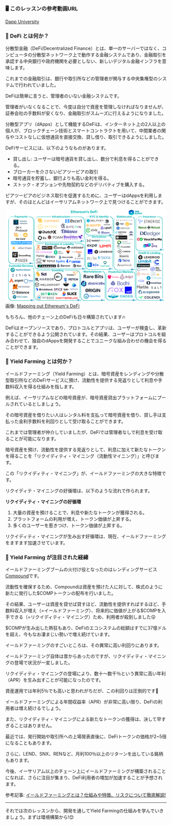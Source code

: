 ###  🖥 このレッスンの参考動画URL
[Dapp University](https://youtu.be/CgXQC4dbGUE?t=188)

### 🏦 DeFi とは何か？

分散型金融（DeFi/Decentralized Finance）とは、単一のサーバーではなく、コンピュータの分散型ネットワーク上で動作する金融システムであり、金融取引を承認する中央銀行や政府機関を必要としない、新しいデジタル金融インフラを意味します。

これまでの金融取引は、銀行や取引所などの管理者が関与する中央集権型のシステムで行われていました。

DeFiは簡単に言うと、管理者のいない金融システムです。

管理者がいなくなることで、今度は自分で資産を管理しなければなりませんが、証券会社の手数料が安くなり、金融取引がスムーズに行えるようになりました。

分散型アプリ（dApps）として機能するDeFiは、インターネット上の2人以上の個人が、ブロックチェーン技術とスマートコントラクトを用いて、中間業者の関与やコストなしに仮想通貨を直接交換、貸し借り、取引できるようにしました。

DeFiサービスには、以下のようなものがあります。
- 貸し出し: ユーザーは暗号通貨を貸し出し、数分で利息を得ることができる。
- ブローカーを介さないピアツーピアの取引
- 暗号通貨を貯蓄し、銀行よりも高い金利を得る。
- ストック・オプションや先物契約などのデリバティブを購入する。

ピアツーピアのビジネス取引を促進するために、ユーザーはdAppsを利用しますが、そのほとんどはイーサリアムネットワーク上で見つけることができます。

![](/public/images/401-Ganache-Yield-Farm/section-1/12_2_1.png)
画像: [Mapping out Ethereum's DeFi
](https://www.theblockresearch.com/mapping-out-ethereums-defi-15376)

もちろん、他のチェーン上のDeFiも日々構築されています🔥

DeFiはオープンソースであり、プロトコルとアプリは、ユーザーが検査し、革新することができるよう公開されています。その結果、ユーザーはプロトコルを組み合わせて、独自のdAppsを開発することでユニークな組み合わせの機会を得ることができます。

### 🌽 Yield Farming とは何か？

イールドファーミング（Yield Farming）とは、暗号資産をレンディングや分散型取引所などのDeFiサービスに預け、流動性を提供する見返りとして利息や手数料収入を得る仕組みを指します。

例えば、イーサリアムなどの暗号資産が、暗号資産貸出プラットフォームにプールされているとしましょう。

その暗号資産を借りたい人はレンタル料を支払って暗号資産を借り、貸し手は支払った金利手数料を利回りとして受け取ることができます。

これまでは管理者が仲介していましたが、DeFiでは管理者なしで利息を受け取ることが可能になります。

暗号資産を預け、流動性を提供する見返りとして、利息に加えて新たなトークンを得ることを「リクイディティ・マイニング（流動性マイニング）」と呼びます。

この「リクイディティ・マイニング」が、イールドファーミングの大きな特徴です。

リクイディテ・マイニングの好循環は、以下のような流れで作られます。

**リクイディティ・マイニングの好循環**
1. 大量の資産を預けることで、利息や新たなトークンが獲得される。
2. プラットフォームの利用が増え、トークン価値が上昇する。
3. 多くのユーザーを惹きつけ、トークン価値が上昇する。

リクイディティ・マイニングが生み出す好循環は、現在、イールドファーミングをますます加速させています。

### 🍿 Yield Farming が注目された経緯

イールドファーミングブームの火付け役となったのはレンディングサービス[Compound](https://compound.finance/)です。

流動性を確保するため、Compoundは資産を預けた人に対して、株式のように新たに発行した$COMPトークンの配布を行いました。

その結果、ユーザーは資産を貸せば貸すほど、流動性を提供すればするほど、手数料収入が増え（=イールドファーミング）、将来的に価値が上がる$COMPを入手できる（=リクイディティ・マイニング）ため、利用者が殺到しました😲

$COMPが生み出した熱狂もあり、DeFiのエコシステムの総額はすでに37億ドルを超え、今もなお凄まじい勢いで増え続けています。

イールドファーミングのすごいところは、その異常に高い利回りにあります。

イールドファーミング自体は昔からあったのですが、リクイディティ・マイニングの登場で状況が一変しました。

リクイディティ・マイニングの登場により、数十〜数千％という異常に高い年利（APR）を生み出すことが可能になったのです。

資産運用では年利5％でも高いと思われがちだが、この利回りは圧倒的です🤯

イールドファーミングによる年間収益率（APR）が非常に高い限り、DeFiの利用者は増え続けるでしょう。

また、リクイディティ・マイニングによる新たなトークンの獲得は、決して早すぎることはありません。

最近では、発行開始や取引所への上場発表直後に、DeFiトークンの価格が2~5倍になることもあります。

さらに、LEND、SNX、RENなど、月利100％以上のリターンを出している銘柄もあります。

今後、イーサリアム以上のチェーン上にイールドファーミングが構築されることになれば、さらに注目が集まり、DeFi利用者の増加が加速することが予想されます。

参考記事: [イールドファーミングとは？仕組みや特徴、リスクについて徹底解説!](https://fisco.jp/media/yield-farming-about/)

---

それでは次のレッスンから、開発を通してYield Farmingの仕組みを学んでいきましょう。まずは環境構築から!😊
